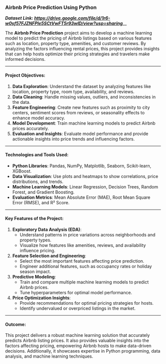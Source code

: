 ### **Airbnb Price Prediction Using Python**  

_**Dataset Link: https://drive.google.com/file/d/1r6-w0sf57FJZNFPle5SCtVwFT5r93wID/view?usp=sharing**___

The **Airbnb Price Prediction** project aims to develop a machine learning model to predict the pricing of Airbnb listings based on various features such as location, property type, amenities, and customer reviews. By analyzing the factors influencing rental prices, this project provides insights that can help hosts optimize their pricing strategies and travelers make informed decisions.  

---

#### **Project Objectives:**  
1. **Data Exploration**: Understand the dataset by analyzing features like location, property type, room type, availability, and reviews.  
2. **Data Cleaning**: Handle missing values, outliers, and inconsistencies in the data.  
3. **Feature Engineering**: Create new features such as proximity to city centers, sentiment scores from reviews, or seasonality effects to enhance model accuracy.  
4. **Model Development**: Train machine learning models to predict Airbnb prices accurately.  
5. **Evaluation and Insights**: Evaluate model performance and provide actionable insights into price trends and influencing factors.  

---

#### **Technologies and Tools Used:**  
- **Python Libraries**: Pandas, NumPy, Matplotlib, Seaborn, Scikit-learn, XGBoost.  
- **Data Visualization**: Use plots and heatmaps to show correlations, price distributions, and trends.  
- **Machine Learning Models**: Linear Regression, Decision Trees, Random Forest, and Gradient Boosting.  
- **Evaluation Metrics**: Mean Absolute Error (MAE), Root Mean Square Error (RMSE), and R² Score.  

---

#### **Key Features of the Project:**  
1. **Exploratory Data Analysis (EDA)**:  
   - Understand patterns in price variations across neighborhoods and property types.  
   - Visualize how features like amenities, reviews, and availability influence pricing.  
2. **Feature Selection and Engineering**:  
   - Select the most important features affecting price prediction.  
   - Engineer additional features, such as occupancy rates or holiday season impact.  
3. **Predictive Modeling**:  
   - Train and compare multiple machine learning models to predict Airbnb prices.  
   - Tune hyperparameters for optimal model performance.  
4. **Price Optimization Insights**:  
   - Provide recommendations for optimal pricing strategies for hosts.  
   - Identify undervalued or overpriced listings in the market.  

---

#### **Outcome:**  
This project delivers a robust machine learning solution that accurately predicts Airbnb listing prices. It also provides valuable insights into the factors affecting pricing, empowering Airbnb hosts to make data-driven decisions. Additionally, it showcases expertise in Python programming, data analysis, and machine learning techniques.  


